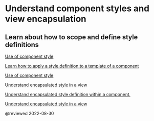 # Understand component styles and view encapsulation

## Learn about how to scope and define style definitions

<div class="card-container">
    <a href="guide/component/component-style" class="docs-card" title="Use of component style">
        <section>Use of component style</section>
        <p>Learn how to apply a style definition to a template of a component</p>
        <p class="card-footer">Use of component style</p>
    </a>
    <a href="guide/component/component-style-view-encapsulate" class="docs-card" title="Understand encapsulated style in a view">
        <section>Understand encapsulated style in a view</section>
        <p>Understand encapsulated style definition within a component.</p>
        <p class="card-footer">Understand encapsulated style in a view</p>
    </a>
</div>

<!-- links -->

<!-- external links -->

<!-- end links -->

@reviewed 2022-08-30
